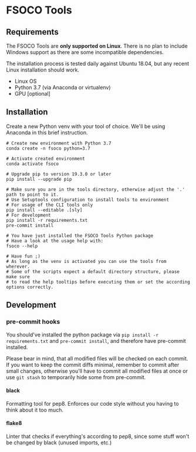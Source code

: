 # FSOCO Tools

## Requirements

The FSOCO Tools are __only supported on Linux__. There is no plan to include Windows support as there are some incompatible dependencies.

The installation process is tested daily against Ubuntu 18.04, but any recent Linux installation should work. 

- Linux OS
- Python 3.7 (via Anaconda or virtualenv)
- GPU [optional]

## Installation
Create a new Python venv with your tool of choice. We'll be using Anaconda in this brief instruction.

```shell script
# Create new environment with Python 3.7
conda create -n fsoco python=3.7

# Activate created environment
conda activate fsoco

# Upgrade pip to version 19.3.0 or later
pip install --upgrade pip

# Make sure you are in the tools directory, otherwise adjust the '.' path to point to it.
# Use Setuptools configuration to install tools to environment
# For usage of the CLI tools only
pip install --editable .[sly]
# For development
pip install -r requirements.txt
pre-commit install

# You have just installed the FSOCO Tools Python package
# Have a look at the usage help with:
fsoco --help

# Have fun ;)
# As long as the venv is activated you can use the tools from wherever.
# Some of the scripts expect a default directory structure, please make sure
# to read the help tooltips before executing them or set the according options correctly.
``` 
## Development
### pre-commit hooks
You should've installed the python package via `pip install -r requirements.txt` and `pre-commit install`, and therefore have pre-commit installed.

Please bear in mind, that all modified files will be checked on each commit. If you want to keep the commit diffs minimal, remember to
commit after small changes, otherwise you'll have to commit all modified files at once or use `git stash` to temporarily hide some from pre-commit.
#### black
Formatting tool for pep8. Enforces our code style without you having to think about it too much.
#### flake8
Linter that checks if everything's according to pep8, since some stuff won't be changed by black (unused imports, etc.)
